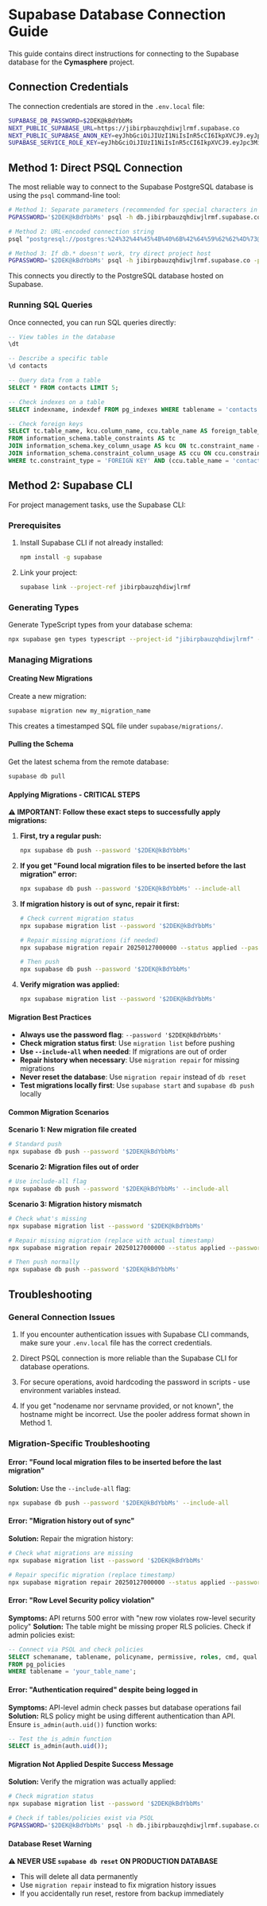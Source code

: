 # Supabase Database Connection Guide

This guide contains direct instructions for connecting to the Supabase database for the **Cymasphere** project.

## Connection Credentials

The connection credentials are stored in the `.env.local` file:

```bash
SUPABASE_DB_PASSWORD=$2DEK@kBdYbbMs
NEXT_PUBLIC_SUPABASE_URL=https://jibirpbauzqhdiwjlrmf.supabase.co
NEXT_PUBLIC_SUPABASE_ANON_KEY=eyJhbGciOiJIUzI1NiIsInR5cCI6IkpXVCJ9.eyJpc3MiOiJzdXBhYmFzZSIsInJlZiI6ImppYmlycGJhdXpxaGRpd2pscm1mIiwicm9sZSI6ImFub24iLCJpYXQiOjE3NDI1OTY5MTMsImV4cCI6MjA1ODE3MjkxM30.cMHSRI65LtYnbRxgJbm3sg9KoSHZa0_Pex2BiSEnEOM
SUPABASE_SERVICE_ROLE_KEY=eyJhbGciOiJIUzI1NiIsInR5cCI6IkpXVCJ9.eyJpc3MiOiJzdXBhYmFzZSIsInJlZiI6ImppYmlycGJhdXpxaGRpd2pscm1mIiwicm9sZSI6InNlcnZpY2Vfcm9sZSIsImlhdCI6MTc0MjU5NjkxMywiZXhwIjoyMDU4MTcyOTEzfQ.fcSI0_12Yczr2rg64r2Kgcv42CaOiTdxcpvHQQfgMvc
```

## Method 1: Direct PSQL Connection

The most reliable way to connect to the Supabase PostgreSQL database is using the `psql` command-line tool:

```bash
# Method 1: Separate parameters (recommended for special characters in password)
PGPASSWORD='$2DEK@kBdYbbMs' psql -h db.jibirpbauzqhdiwjlrmf.supabase.co -p 5432 -d postgres -U postgres

# Method 2: URL-encoded connection string
psql "postgresql://postgres:%24%32%44%45%4B%40%6B%42%64%59%62%62%4D%73@db.jibirpbauzqhdiwjlrmf.supabase.co:5432/postgres"

# Method 3: If db.* doesn't work, try direct project host
PGPASSWORD='$2DEK@kBdYbbMs' psql -h jibirpbauzqhdiwjlrmf.supabase.co -p 5432 -d postgres -U postgres
```

This connects you directly to the PostgreSQL database hosted on Supabase.

### Running SQL Queries

Once connected, you can run SQL queries directly:

```sql
-- View tables in the database
\dt

-- Describe a specific table
\d contacts

-- Query data from a table
SELECT * FROM contacts LIMIT 5;

-- Check indexes on a table
SELECT indexname, indexdef FROM pg_indexes WHERE tablename = 'contacts';

-- Check foreign keys
SELECT tc.table_name, kcu.column_name, ccu.table_name AS foreign_table_name, ccu.column_name AS foreign_column_name 
FROM information_schema.table_constraints AS tc 
JOIN information_schema.key_column_usage AS kcu ON tc.constraint_name = kcu.constraint_name 
JOIN information_schema.constraint_column_usage AS ccu ON ccu.constraint_name = tc.constraint_name 
WHERE tc.constraint_type = 'FOREIGN KEY' AND (ccu.table_name = 'contacts' OR tc.table_name = 'contacts');
```

## Method 2: Supabase CLI

For project management tasks, use the Supabase CLI:

### Prerequisites

1. Install Supabase CLI if not already installed:
   ```bash
   npm install -g supabase
   ```

2. Link your project:
   ```bash
   supabase link --project-ref jibirpbauzqhdiwjlrmf
   ```

### Generating Types

Generate TypeScript types from your database schema:

```bash
npx supabase gen types typescript --project-id "jibirpbauzqhdiwjlrmf" --schema public > database.types.ts
```

### Managing Migrations

#### Creating New Migrations

Create a new migration:

```bash
supabase migration new my_migration_name
```

This creates a timestamped SQL file under `supabase/migrations/`.

#### Pulling the Schema

Get the latest schema from the remote database:

```bash
supabase db pull
```

#### Applying Migrations - CRITICAL STEPS

**⚠️ IMPORTANT: Follow these exact steps to successfully apply migrations:**

1. **First, try a regular push:**
   ```bash
   npx supabase db push --password '$2DEK@kBdYbbMs'
   ```

2. **If you get "Found local migration files to be inserted before the last migration" error:**
   ```bash
   npx supabase db push --password '$2DEK@kBdYbbMs' --include-all
   ```

3. **If migration history is out of sync, repair it first:**
   ```bash
   # Check current migration status
   npx supabase migration list --password '$2DEK@kBdYbbMs'
   
   # Repair missing migrations (if needed)
   npx supabase migration repair 20250127000000 --status applied --password '$2DEK@kBdYbbMs'
   
   # Then push
   npx supabase db push --password '$2DEK@kBdYbbMs'
   ```

4. **Verify migration was applied:**
   ```bash
   npx supabase migration list --password '$2DEK@kBdYbbMs'
   ```

#### Migration Best Practices

- **Always use the password flag**: `--password '$2DEK@kBdYbbMs'`
- **Check migration status first**: Use `migration list` before pushing
- **Use `--include-all` when needed**: If migrations are out of order
- **Repair history when necessary**: Use `migration repair` for missing migrations
- **Never reset the database**: Use `migration repair` instead of `db reset`
- **Test migrations locally first**: Use `supabase start` and `supabase db push` locally

#### Common Migration Scenarios

**Scenario 1: New migration file created**
```bash
# Standard push
npx supabase db push --password '$2DEK@kBdYbbMs'
```

**Scenario 2: Migration files out of order**
```bash
# Use include-all flag
npx supabase db push --password '$2DEK@kBdYbbMs' --include-all
```

**Scenario 3: Migration history mismatch**
```bash
# Check what's missing
npx supabase migration list --password '$2DEK@kBdYbbMs'

# Repair missing migration (replace with actual timestamp)
npx supabase migration repair 20250127000000 --status applied --password '$2DEK@kBdYbbMs'

# Then push normally
npx supabase db push --password '$2DEK@kBdYbbMs'
```

## Troubleshooting

### General Connection Issues

1. If you encounter authentication issues with Supabase CLI commands, make sure your `.env.local` file has the correct credentials.

2. Direct PSQL connection is more reliable than the Supabase CLI for database operations.

3. For secure operations, avoid hardcoding the password in scripts - use environment variables instead.

4. If you get "nodename nor servname provided, or not known", the hostname might be incorrect. Use the pooler address format shown in Method 1.

### Migration-Specific Troubleshooting

#### Error: "Found local migration files to be inserted before the last migration"
**Solution:** Use the `--include-all` flag:
```bash
npx supabase db push --password '$2DEK@kBdYbbMs' --include-all
```

#### Error: "Migration history out of sync"
**Solution:** Repair the migration history:
```bash
# Check what migrations are missing
npx supabase migration list --password '$2DEK@kBdYbbMs'

# Repair specific migration (replace timestamp)
npx supabase migration repair 20250127000000 --status applied --password '$2DEK@kBdYbbMs'
```

#### Error: "Row Level Security policy violation"
**Symptoms:** API returns 500 error with "new row violates row-level security policy"
**Solution:** The table might be missing proper RLS policies. Check if admin policies exist:
```sql
-- Connect via PSQL and check policies
SELECT schemaname, tablename, policyname, permissive, roles, cmd, qual 
FROM pg_policies 
WHERE tablename = 'your_table_name';
```

#### Error: "Authentication required" despite being logged in
**Symptoms:** API-level admin check passes but database operations fail
**Solution:** RLS policy might be using different authentication than API. Ensure `is_admin(auth.uid())` function works:
```sql
-- Test the is_admin function
SELECT is_admin(auth.uid());
```

#### Migration Not Applied Despite Success Message
**Solution:** Verify the migration was actually applied:
```bash
# Check migration status
npx supabase migration list --password '$2DEK@kBdYbbMs'

# Check if tables/policies exist via PSQL
PGPASSWORD='$2DEK@kBdYbbMs' psql -h db.jibirpbauzqhdiwjlrmf.supabase.co -p 5432 -d postgres -U postgres -c "\dt"
```

#### Database Reset Warning
**⚠️ NEVER USE `supabase db reset` ON PRODUCTION DATABASE**
- This will delete all data permanently
- Use `migration repair` instead to fix migration history issues
- If you accidentally run reset, restore from backup immediately 